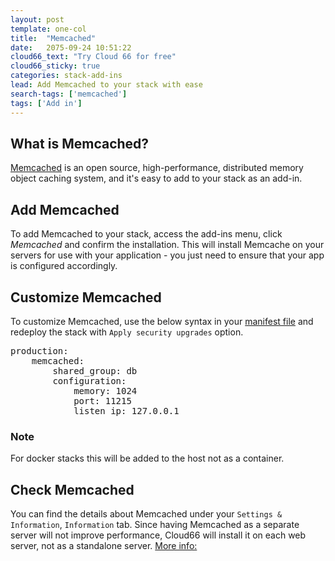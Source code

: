 ```yaml
---
layout: post
template: one-col
title:  "Memcached"
date:   2075-09-24 10:51:22
cloud66_text: "Try Cloud 66 for free"
cloud66_sticky: true
categories: stack-add-ins
lead: Add Memcached to your stack with ease
search-tags: ['memcached']
tags: ['Add in']
---
```


## What is Memcached?
[Memcached](http://memcached.org/) is an open source, high-performance, distributed memory object caching system, and it's easy to add to your stack as an add-in.

## Add Memcached
To add Memcached to your stack, access the add-ins menu, click _Memcached_ and confirm the installation. This will install Memcache on your servers for use with your application - you just need to ensure that your app is configured accordingly.

## Customize Memcached
To customize Memcached, use the below syntax in your [manifest file](/building-your-stack/getting-started-with-manifest-files) and redeploy the stack with `Apply security upgrades` option.

<pre class="terminal">
production:
    memcached:
        shared&#95;group: db
        configuration:
            memory: 1024
            port: 11215
            listen&#95;ip: 127.0.0.1
</pre>

<div class="notice notice-danger">
	<h3>Note</h3>
	<p>For docker stacks this will be added to the host not as a container.</p>
</div>

## Check Memcached

You can find the details about Memcached under your `Settings & Information`, `Information` tab. Since having Memcached as a separate server will not improve performance, Cloud66 will install it on each web server, not as a standalone server. [More info:](http://community.cloud66.com/articles/memcached)